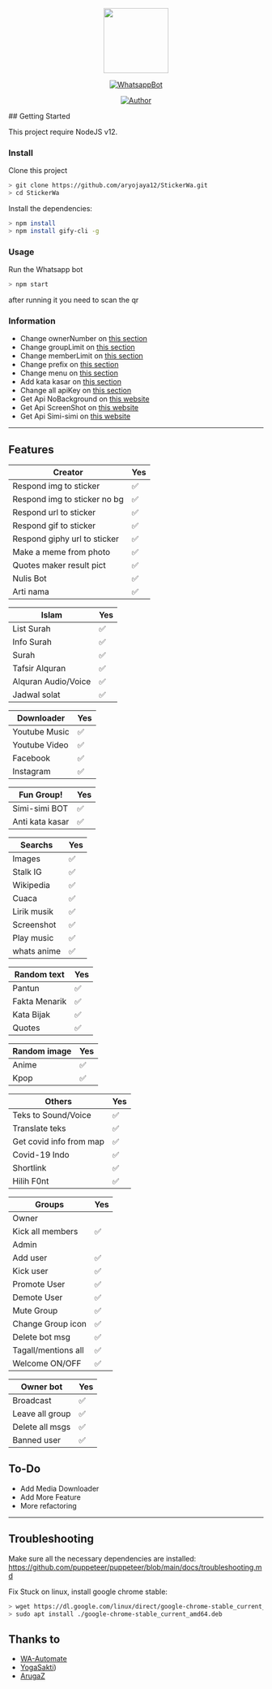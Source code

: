<p align="center">
<img src="https://img0.imguh.com/2021/01/16/IMG-20210116-WA0004c38b398fcfdcc2e9.jpg" width="128" height="128"/>
</p>
<p align="center">
<a href="#"><img title="WhatsappBot" src="https://img.shields.io/badge/Whatsapp Bot-green?colorA=%23ff0000&colorB=%23017e40&style=for-the-badge"></a>
</p>
<p align="center">
<a href="https://github.com/aryojaya12"><img title="Author" src="https://img.shields.io/badge/Author-aryo dewantoro-red.svg?style=for-the-badge&logo=github"></a>
</p>
## Getting Started

This project require NodeJS v12.

### Install
Clone this project

```bash
> git clone https://github.com/aryojaya12/StickerWa.git
> cd StickerWa
```

Install the dependencies:

```bash
> npm install 
> npm install gify-cli -g
```

### Usage
Run the Whatsapp bot

```bash
> npm start
```

after running it you need to scan the qr

### Information
- Change ownerNumber on [this section](https://github.com/aryojaya12/WhatsappBot/blob/master/settings/setting.json#L2)
- Change groupLimit on [this section](https://github.com/aryojaya12/WhatsappBot/blob/master/settings/setting.json#L3)
- Change memberLimit on [this section](https://github.com/aryojaya12/WhatsappBot/blob/master/settings/setting.json#L4)
- Change prefix on [this section](https://github.com/aryojaya12/WhatsappBot/blob/master/settings/setting.json#L5)
- Change menu on [this section](https://github.com/aryojaya12/WhatsappBot/blob/master/lib/menu.js#L32)
- Add kata kasar on [this section](https://github.com/aryojaya12/WhatsappBot/blob/master/lib/kataKotor.js#L8)
- Change all apiKey on [this section](https://github.com/aryojaya12/WhatsappBot/blob/master/settings/api.json)
- Get Api NoBackground on [this website](https://www.remove.bg/)
- Get Api ScreenShot on [this website](https://apiflash.com/)
- Get Api Simi-simi on [this website](https://workshop.simsimi.com/en/)

---

## Features


| Creator |Yes|
| ------------- | ------------- |
| Respond img to sticker|✅|
| Respond img to sticker no bg|✅|
| Respond url to sticker|✅|
| Respond gif to sticker|✅|
| Respond giphy url to sticker|✅|
| Make a meme from photo|✅|
| Quotes maker result pict|✅|
| Nulis Bot|✅|
| Arti nama |✅|


| Islam |Yes|
| ------------- | ------------- |
| List Surah|✅|
| Info Surah|✅|
| Surah|✅|
| Tafsir Alquran|✅|
| Alquran Audio/Voice|✅|
| Jadwal solat|✅|


| Downloader |Yes|
| ------------- | ------------- |
| Youtube Music |✅|
| Youtube Video |✅|
| Facebook |✅|
| Instagram |✅|


| Fun Group! |Yes|
| ------------- | ------------- |
| Simi-simi BOT|✅|
| Anti kata kasar|✅|


| Searchs |Yes|
| ------------- | ------------- |
| Images |✅|
| Stalk IG |✅|
| Wikipedia |✅|
| Cuaca |✅|
| Lirik musik |✅|
| Screenshot|✅|
| Play music|✅|
| whats anime|✅|


| Random text |Yes|
| ------------- | ------------- |
| Pantun|✅|
| Fakta Menarik|✅|
| Kata Bijak|✅|
| Quotes|✅|


| Random image |Yes|
| ------------- | ------------- |
| Anime |✅|
| Kpop |✅|


| Others |Yes|
| ------------- | ------------- |
| Teks to Sound/Voice|✅|
| Translate teks|✅|
| Get covid info from map|✅|
| Covid-19 Indo|✅|
| Shortlink|✅|
| Hilih F0nt|✅|

| Groups |Yes|
| ------------- | ------------- |
| Owner||
| Kick all members|✅|
| Admin||
| Add user|✅|
| Kick user|✅|
| Promote User|✅|
| Demote User|✅|
| Mute Group|✅|
| Change Group icon|✅|
| Delete bot msg|✅|
| Tagall/mentions all|✅|
| Welcome ON/OFF|✅|


| Owner bot |Yes|
| ------------- | ------------- |
| Broadcast|✅|
| Leave all group|✅|
| Delete all msgs|✅|
| Banned user|✅|


## To-Do
 - Add Media Downloader
 - Add More Feature
 - More refactoring
 
---

## Troubleshooting
Make sure all the necessary dependencies are installed: https://github.com/puppeteer/puppeteer/blob/main/docs/troubleshooting.md

Fix Stuck on linux, install google chrome stable: 
```bash
> wget https://dl.google.com/linux/direct/google-chrome-stable_current_amd64.deb
> sudo apt install ./google-chrome-stable_current_amd64.deb
```

## Thanks to
- [WA-Automate](https://github.com/open-wa/wa-automate-nodejs)
- [YogaSakti](https://github.com/YogaSakti/imageToSticker))
- [ArugaZ](https://github.com/ArugaZ/whatsapp-bot)
